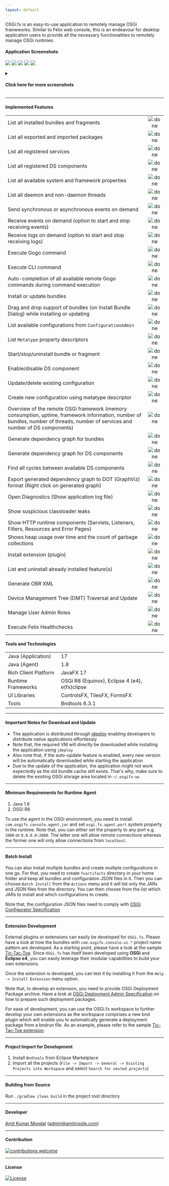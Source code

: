 ```yaml
---
layout: default
---
```


OSGi.fx is an easy-to-use application to remotely manage OSGi frameworks. Similar to Felix web console, this is an endeavour for desktop application users to provide all the necessary functionalities to remotely manage OSGi runtimes.

#### Application Screenshots


<img src="screenshots/1.png" />
<img src="screenshots/2.png" />
<img src="screenshots/3.png" />
<img src="screenshots/4.png" />
<img src="screenshots/5.png" />
<p align="center">
	<details>
		<summary><h4>Click here for more screenshots</h4></summary>
		<img src="screenshots/6.png" />
		<img src="screenshots/7.png" />
		<img src="screenshots/8.png" />
		<img src="screenshots/9.png" />
		<img src="screenshots/10.png" />
		<img src="screenshots/11.png" />
		<img src="screenshots/12.png" />
		<img src="screenshots/13.png" />
		<img src="screenshots/14.png" />
		<img src="screenshots/15.png" />
		<img src="screenshots/16.png" />
		<img src="screenshots/17.png" />
		<img src="screenshots/18.png" />
		<img src="screenshots/19.png" />
		<img src="screenshots/20.png" />
		<img src="screenshots/21.png" />
		<img src="screenshots/22.png" />
		<img src="screenshots/23.png" />
		<img src="screenshots/24.png" />
		<img src="screenshots/25.png" />
		<img src="screenshots/26.png" />
		<img src="screenshots/27.png" />
		<img src="screenshots/28.png" />
		<img src="screenshots/29.png" />
		<img src="screenshots/30.png" />
		<img src="screenshots/31.png" />
		<img src="screenshots/32.png" />
		<img src="screenshots/33.png" />
		<img src="screenshots/34.png" />
		<img src="screenshots/35.png" />
		<img src="screenshots/36.png" />
		<img src="screenshots/37.png" />
		<img src="screenshots/38.png" />
		<img src="screenshots/39.png" />
	</details>
</p>

--------------------------------------------------------------------------------------------------------------

#### Implemented Features

|                                                                                                                                                                           |     |
|---------------------------------------------------------------------------------------------------------------------------------------------------------------------------------  |:-:  |
| List all installed bundles and fragments                                                                                                                                          |  ![done](https://user-images.githubusercontent.com/13380182/138339309-19f097f7-0f8d-4df9-8c58-c98f0a9acc60.png)   |
| List all exported and imported packages                                                                                                                                         |  ![done](https://user-images.githubusercontent.com/13380182/138339309-19f097f7-0f8d-4df9-8c58-c98f0a9acc60.png)   |
| List all registered services                                                                                                                                                      |  ![done](https://user-images.githubusercontent.com/13380182/138339309-19f097f7-0f8d-4df9-8c58-c98f0a9acc60.png)   |
| List all registered DS components                                                                                                                                                 |  ![done](https://user-images.githubusercontent.com/13380182/138339309-19f097f7-0f8d-4df9-8c58-c98f0a9acc60.png)   |
| List all available system and framework properties                                                                                                                                |  ![done](https://user-images.githubusercontent.com/13380182/138339309-19f097f7-0f8d-4df9-8c58-c98f0a9acc60.png)   |
| List all daemon and non-daemon threads                                                                                                                                            |  ![done](https://user-images.githubusercontent.com/13380182/138339309-19f097f7-0f8d-4df9-8c58-c98f0a9acc60.png)   |
| Send synchronous or asynchronous events on demand                                                                                                                                 |  ![done](https://user-images.githubusercontent.com/13380182/138339309-19f097f7-0f8d-4df9-8c58-c98f0a9acc60.png)   |
| Receive events on demand (option to start and stop receiving events)                                                                                                              |  ![done](https://user-images.githubusercontent.com/13380182/138339309-19f097f7-0f8d-4df9-8c58-c98f0a9acc60.png)   |
| Receive logs on demand (option to start and stop receiving logs)                                                                                                              |  ![done](https://user-images.githubusercontent.com/13380182/138339309-19f097f7-0f8d-4df9-8c58-c98f0a9acc60.png)   |
| Execute Gogo command                                                                                                                                                              |  ![done](https://user-images.githubusercontent.com/13380182/138339309-19f097f7-0f8d-4df9-8c58-c98f0a9acc60.png)   |
| Execute CLI command                                                                                                                                                              |  ![done](https://user-images.githubusercontent.com/13380182/138339309-19f097f7-0f8d-4df9-8c58-c98f0a9acc60.png)   |
| Auto-completion of all available remote Gogo commands during command execution                                                                                                    |  ![done](https://user-images.githubusercontent.com/13380182/138339309-19f097f7-0f8d-4df9-8c58-c98f0a9acc60.png)   |
| Install or update bundles                                                                                                                                                          |  ![done](https://user-images.githubusercontent.com/13380182/138339309-19f097f7-0f8d-4df9-8c58-c98f0a9acc60.png)   |
| Drag and drop support of bundles (on Install Bundle Dialog) while installing or updating                                                                                          |  ![done](https://user-images.githubusercontent.com/13380182/138339309-19f097f7-0f8d-4df9-8c58-c98f0a9acc60.png)   |
| List available configurations from `ConfigurationAdmin`                                                                                                                             |  ![done](https://user-images.githubusercontent.com/13380182/138339309-19f097f7-0f8d-4df9-8c58-c98f0a9acc60.png)   |
| List `Metatype` property descriptors                                                                                                                                            |  ![done](https://user-images.githubusercontent.com/13380182/138339309-19f097f7-0f8d-4df9-8c58-c98f0a9acc60.png)   |
| Start/stop/uninstall bundle or fragment                                                                                                                                           |  ![done](https://user-images.githubusercontent.com/13380182/138339309-19f097f7-0f8d-4df9-8c58-c98f0a9acc60.png)   |
| Enable/disable DS component                                                                                                                                                       |  ![done](https://user-images.githubusercontent.com/13380182/138339309-19f097f7-0f8d-4df9-8c58-c98f0a9acc60.png)   |
| Update/delete existing configuration                                                                                                                                               |  ![done](https://user-images.githubusercontent.com/13380182/138339309-19f097f7-0f8d-4df9-8c58-c98f0a9acc60.png)   |
| Create new configuration using metatype descriptor                                                                                                                                 |  ![done](https://user-images.githubusercontent.com/13380182/138339309-19f097f7-0f8d-4df9-8c58-c98f0a9acc60.png)   |
| Overview of the remote OSGi framework (memory consumption, uptime, framework information, number of bundles, number of threads, number of services and number of DS components)   |  ![done](https://user-images.githubusercontent.com/13380182/138339309-19f097f7-0f8d-4df9-8c58-c98f0a9acc60.png)   |
| Generate dependency graph for bundles   |  ![done](https://user-images.githubusercontent.com/13380182/138339309-19f097f7-0f8d-4df9-8c58-c98f0a9acc60.png)   |
| Generate dependency graph for DS components   |  ![done](https://user-images.githubusercontent.com/13380182/138339309-19f097f7-0f8d-4df9-8c58-c98f0a9acc60.png)   |
| Find all cycles between available DS components   |  ![done](https://user-images.githubusercontent.com/13380182/138339309-19f097f7-0f8d-4df9-8c58-c98f0a9acc60.png)   |
| Export generated dependency graph to DOT (GraphViz) format (Right click on generated graph) |  ![done](https://user-images.githubusercontent.com/13380182/138339309-19f097f7-0f8d-4df9-8c58-c98f0a9acc60.png)   |
| Open Diagnostics (Show application log file)  |  ![done](https://user-images.githubusercontent.com/13380182/138339309-19f097f7-0f8d-4df9-8c58-c98f0a9acc60.png)   |
| Show suspicious classloader leaks 	|  ![done](https://user-images.githubusercontent.com/13380182/138339309-19f097f7-0f8d-4df9-8c58-c98f0a9acc60.png) 	|
| Show HTTP runtime components (Servlets, Listeners, Filters, Resources and Error Pages) 	|  ![done](https://user-images.githubusercontent.com/13380182/138339309-19f097f7-0f8d-4df9-8c58-c98f0a9acc60.png) 	|
| Shows heap usage over time and the count of garbage collections 	|  ![done](https://user-images.githubusercontent.com/13380182/138339309-19f097f7-0f8d-4df9-8c58-c98f0a9acc60.png) 	|
| Install extension (plugin)   |  ![done](https://user-images.githubusercontent.com/13380182/138339309-19f097f7-0f8d-4df9-8c58-c98f0a9acc60.png)   |
| List and uninstall already installed feature(s)   |  ![done](https://user-images.githubusercontent.com/13380182/138339309-19f097f7-0f8d-4df9-8c58-c98f0a9acc60.png)   |
| Generate OBR XML   |  ![done](https://user-images.githubusercontent.com/13380182/138339309-19f097f7-0f8d-4df9-8c58-c98f0a9acc60.png)   |
| Device Management Tree (DMT) Traversal and Update   |  ![done](https://user-images.githubusercontent.com/13380182/138339309-19f097f7-0f8d-4df9-8c58-c98f0a9acc60.png)   |
| Manage User Admin Roles   |  ![done](https://user-images.githubusercontent.com/13380182/138339309-19f097f7-0f8d-4df9-8c58-c98f0a9acc60.png)   |
| Execute Felix Healthchecks   |  ![done](https://user-images.githubusercontent.com/13380182/138339309-19f097f7-0f8d-4df9-8c58-c98f0a9acc60.png)   |

#### Tools and Technologies

|                      	|                                             	|
|----------------------	|---------------------------------------------	|
| Java (Application)    | 17                                         	|
| Java (Agent)          | 1.8                                         	|
| Rich Client Platform 	| JavaFX 17                                    	|
| Runtime Frameworks   	| OSGi R8 (Equinox), Eclipse 4 (e4), e(fx)clipse 	|
| UI Libraries         	| ControlsFX, TilesFX, FormsFX                  |
| Tools                	| Bndtools 6.3.1                                 |

--------------------------------------------------------------------------------------------------------------

#### Important Notes for Download and Update

* The application is distributed through [jdeploy](https://www.jdeploy.com) enabling developers to distribute native applications effortlessly
* Note that, the required VM will directly be downloaded while installing the application using `jdeploy`
* Also note that, if the auto-update feature is enabled, every new version will be automatically downloaded while starting the application
* Due to the update of the application, the application might not work expectedly as the old bundle cache still exists. That's why, make sure to delete the existing OSGi storage area located in `~/.osgifx-ws`

--------------------------------------------------------------------------------------------------------------

#### Minimum Requirements for Runtime Agent

1. Java 1.8
2. OSGi R6

To use the agent in the OSGi environment, you need to install `com.osgifx.console.agent.jar` and set `osgi.fx.agent.port` system property in the runtime. Note that, you can either set the property to any port e.g. `2000` or `0.0.0.0:2000`. The latter one will allow remote connections whereas the former one will only allow connections from `localhost`.

--------------------------------------------------------------------------------------------------------------

#### Batch Install

You can also install multiple bundles and create multiple configurations in one go. For that, you need to create `fxartifacts` directory in your home folder and keep all bundles and configuration JSON files in it. Then you can choose `Batch Install` from the `Actions` menu
and it will list only the JARs and JSON files from the directory. You can then choose from the list which JARs to install and which configurations to create.

Note that, the configuration JSON files need to comply with [OSGi Configurator Specification](http://docs.osgi.org/specification/osgi.cmpn/7.0.0/service.configurator.html)

--------------------------------------------------------------------------------------------------------------

#### Extension Development

External plugins or extensions can easily be developed for `OSGi.fx`. Please have a look at how the bundles with `com.osgifx.console.ui.*` project name pattern are developed. As a starting point, please have a look at the sample [Tic-Tac-Toe](https://github.com/amitjoy/osgifx/tree/main/com.osgifx.console.extension.ui.tictactoe). Since `OSGi.fx` has itself been developed using **OSGi** and **Eclipse e4**, you can easily leverage their modular capabilities to build your own extensions.

Once the extension is developed, you can test it by installing it from the `Help -> Install Extension` menu option.

Note that, to develop an extension, you need to provide OSGi Deployment Package archive. Have a look at [OSGi Deployment Admin Specification](http://docs.osgi.org/specification/osgi.cmpn/7.0.0/service.deploymentadmin.html) on how to prepare such deployment packages.

For ease of development, you can use the OSGi.fx workspace to further develop your own extensions as the workspace comprises a new bnd plugin which will enable you to automatically generate a deployment package from a bndrun file. As an example, please refer to the sample [Tic-Tac-Toe extension](https://github.com/amitjoy/osgifx/tree/main/com.osgifx.console.extension.ui.tictactoe).

--------------------------------------------------------------------------------------------------------------

#### Project Import for Development

1. Install `Bndtools` from Eclipse Marketplace
2. Import all the projects (`File -> Import -> General -> Existing Projects into Workspace` and select `Search for nested projects`)

--------------------------------------------------------------------------------------------------------------

#### Building from Source

Run `./gradlew clean build` in the project root directory

--------------------------------------------------------------------------------------------------------------

#### Developer

[Amit Kumar Mondal](https://github.com/amitjoy) (admin@amitinside.com)

--------------------------------------------------------------------------------------------------------------

#### Contribution

[![contributions welcome](https://img.shields.io/badge/contributions-welcome-brightgreen.svg?style=flat)](https://github.com/amitjoy/osgifx-console/issues)

--------------------------------------------------------------------------------------------------------------

#### License

[![License](http://img.shields.io/badge/license-Apache-blue.svg)](https://www.apache.org/licenses/LICENSE-2.0)